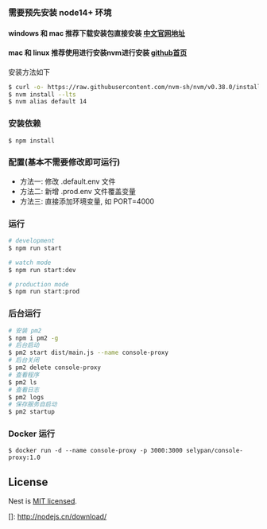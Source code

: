 ### 需要预先安装 node14+ 环境
#### windows 和 mac 推荐下载安装包直接安装 [中文官网地址](http://nodejs.cn/download/)

#### mac 和 linux 推荐使用进行安装nvm进行安装 [github首页](https://github.com/nvm-sh/nvm)
安装方法如下
```bash
$ curl -o- https://raw.githubusercontent.com/nvm-sh/nvm/v0.38.0/install.sh | bash
$ nvm install --lts
$ nvm alias default 14
```

### 安装依赖

```bash
$ npm install
```

### 配置(基本不需要修改即可运行)
- 方法一: 修改 .default.env 文件
- 方法二: 新增 .prod.env 文件覆盖变量
- 方法三: 直接添加环境变量, 如 PORT=4000

### 运行

```bash
# development
$ npm run start

# watch mode
$ npm run start:dev

# production mode
$ npm run start:prod
```

### 后台运行
```bash
# 安装 pm2
$ npm i pm2 -g
# 后台启动
$ pm2 start dist/main.js --name console-proxy
# 后台关闭
$ pm2 delete console-proxy
# 查看程序
$ pm2 ls
# 查看日志
$ pm2 logs
# 保存服务自启动
$ pm2 startup
```

### Docker 运行
```
$ docker run -d --name console-proxy -p 3000:3000 selypan/console-proxy:1.0
```

## License

Nest is [MIT licensed](LICENSE).

[]: http://nodejs.cn/download/
